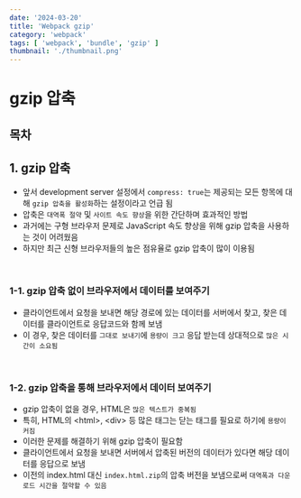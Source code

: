 ```yaml
---
date: '2024-03-20'
title: 'Webpack gzip'
category: 'webpack'
tags: [ 'webpack', 'bundle', 'gzip' ]
thumbnail: './thumbnail.png'
---
```


# gzip 압축

## 목차

## 1. gzip 압축

- 앞서 development server 설정에서 `compress: true`는 제공되는 모든 항목에 대해 `gzip 압축을 활성화`하는 설정이라고 언급 됨
- 압축은 `대역폭 절약` 및 `사이트 속도 향상`을 위한 간단하며 효과적인 방법
- 과거에는 구형 브라우저 문제로 JavaScript 속도 향상을 위해 gzip 압축을 사용하는 것이 어려웠음
- 하지만 최근 신형 브라우저들의 높은 점유율로 gzip 압축이 많이 이용됨

<br/>

### 1-1. gzip 압축 없이 브라우저에서 데이터를 보여주기

- 클라이언트에서 요청을 보내면 해당 경로에 있는 데이터를 서버에서 찾고, 찾은 데이터를 클라이언트로 응답코드와 함께 보냄
- 이 경우, 찾은 데이터를 `그대로 보내기`에 `용량이 크고` 응답 받는데 상대적으로 `많은 시간이 소요됨`

<br/>

### 1-2. gzip 압축을 통해 브라우저에서 데이터 보여주기

- gzip 압축이 없을 경우, HTML은 `많은 텍스트가 중복됨`
- 특히, HTML의 \<html>, \<div> 등 많은 태그는 닫는 태그를 필요로 하기에 `용량이 커짐`
- 이러한 문제를 해결하기 위해 gzip 압축이 필요함
- 클라이언트에서 요청을 보내면 서버에서 압축된 버전의 데이터가 있다면 해당 데이터를 응답으로 보냄
- 이전의 index.html 대신 `index.html.zip`의 압축 버전을 보냄으로써 `대역폭과 다운로드 시간을 절약할 수 있음`

[//]: # (---)

[//]: # ()

[//]: # (## Source)

[//]: # ()

[//]: # (- [<>]&#40;<>&#41;)

